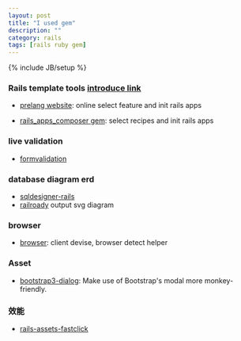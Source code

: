 ```yaml
---
layout: post
title: "I used gem"
description: ""
category: rails
tags: [rails ruby gem]
---
```

{% include JB/setup %}

### Rails template tools [introduce link](http://railsapps.github.io/rails-application-templates.html)

- [prelang website](https://prelang.com/aci):
online select feature and init rails apps

- [rails_apps_composer gem](https://github.com/RailsApps/rails_apps_composer):
select recipes and init rails apps

### live validation

- [formvalidation](https://github.com/formvalidation/formvalidation)

### database diagram erd

- [sqldesigner-rails](http://sql.marsz.tw/)
- [railroady](https://github.com/preston/railroady) output svg diagram

### browser

- [browser](https://github.com/fnando/browser): client devise, browser detect helper

### Asset

- [bootstrap3-dialog](https://nakupanda.github.io/bootstrap3-dialog/): Make use of Bootstrap's modal more monkey-friendly.

### 效能

- [rails-assets-fastclick](https://github.com/ftlabs/fastclick)
